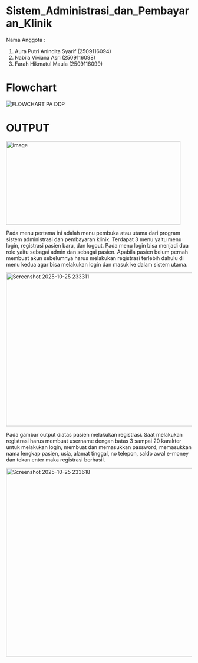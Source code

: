 # Sistem_Administrasi_dan_Pembayaran_Klinik
Nama Anggota : 
1. Aura Putri Anindita Syarif (2509116094)
2. Nabila Viviana Asri (2509116098)
3. Farah Hikmatul Maula (2509116099)

# Flowchart
![FLOWCHART PA DDP](https://github.com/user-attachments/assets/a008429f-6457-445c-9f76-4673ad82cb10)

# OUTPUT
<img width="473" height="226" alt="image" src="https://github.com/user-attachments/assets/e0632c61-f313-4f64-9b88-a2abd3645c93" />

Pada menu pertama ini adalah menu pembuka atau utama dari program sistem administrasi dan pembayaran klinik. Terdapat 3 menu yaitu menu login, registrasi pasien baru, dan logout. Pada menu login bisa menjadi dua role yaitu sebagai admin dan sebagai pasien. 
Apabila pasien belum pernah membuat akun sebelumnya harus melakukan registrasi terlebih dahulu di menu kedua agar bisa melakukan login dan masuk ke dalam sistem utama.

<img width="701" height="416" alt="Screenshot 2025-10-25 233311" src="https://github.com/user-attachments/assets/10021b94-e557-4379-9614-a4fa85bd1ff1" />

Pada gambar output diatas pasien melakukan registrasi. Saat melakukan registrasi harus membuat username dengan batas 3 sampai 20 karakter untuk melakukan login, membuat dan memasukkan password, memasukkan nama lengkap pasien, usia, alamat tinggal, no telepon, saldo awal e-money dan tekan enter maka registrasi berhasil.

<img width="524" height="511" alt="Screenshot 2025-10-25 233618" src="https://github.com/user-attachments/assets/91d646e9-8f08-4323-a280-02b6ae8c3961" />

